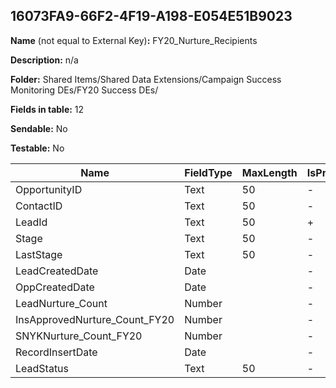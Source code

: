 ## 16073FA9-66F2-4F19-A198-E054E51B9023

**Name** (not equal to External Key)**:** FY20_Nurture_Recipients

**Description:** n/a

**Folder:** Shared Items/Shared Data Extensions/Campaign Success Monitoring DEs/FY20 Success DEs/

**Fields in table:** 12

**Sendable:** No

**Testable:** No

| Name | FieldType | MaxLength | IsPrimaryKey | IsNullable | DefaultValue |
| --- | --- | --- | --- | --- | --- |
| OpportunityID | Text | 50 | - | + |  |
| ContactID | Text | 50 | - | + |  |
| LeadId | Text | 50 | + | - |  |
| Stage | Text | 50 | - | + |  |
| LastStage | Text | 50 | - | + |  |
| LeadCreatedDate | Date |  | - | + |  |
| OppCreatedDate | Date |  | - | + |  |
| LeadNurture_Count | Number |  | - | + |  |
| InsApprovedNurture_Count_FY20 | Number |  | - | + |  |
| SNYKNurture_Count_FY20 | Number |  | - | + |  |
| RecordInsertDate | Date |  | - | + | GETDATE() |
| LeadStatus | Text | 50 | - | + |  |
